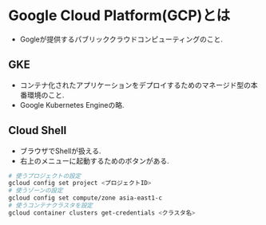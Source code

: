 # Google Cloud Platform(GCP)とは
- Gogleが提供するパブリッククラウドコンピューティングのこと.

## GKE
- コンテナ化されたアプリケーションをデプロイするためのマネージド型の本番環境のこと.
- Google Kubernetes Engineの略.

## Cloud Shell
- ブラウザでShellが扱える.
- 右上のメニューに起動するためのボタンがある.

```bash
# 使うプロジェクトの設定
gcloud config set project <プロジェクトID>
# 使うゾーンの設定
gcloud config set compute/zone asia-east1-c
# 使うコンテナクラスタを設定
gcloud container clusters get-credentials <クラスタ名>
```
